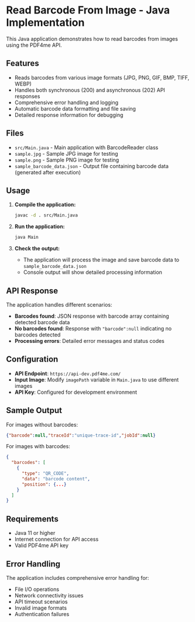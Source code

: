 # Read Barcode From Image - Java Implementation

This Java application demonstrates how to read barcodes from images using the PDF4me API.

## Features

- Reads barcodes from various image formats (JPG, PNG, GIF, BMP, TIFF, WEBP)
- Handles both synchronous (200) and asynchronous (202) API responses
- Comprehensive error handling and logging
- Automatic barcode data formatting and file saving
- Detailed response information for debugging

## Files

- `src/Main.java` - Main application with BarcodeReader class
- `sample.jpg` - Sample JPG image for testing
- `sample.png` - Sample PNG image for testing  
- `sample_barcode_data.json` - Output file containing barcode data (generated after execution)

## Usage

1. **Compile the application:**
   ```bash
   javac -d . src/Main.java
   ```

2. **Run the application:**
   ```bash
   java Main
   ```

3. **Check the output:**
   - The application will process the image and save barcode data to `sample_barcode_data.json`
   - Console output will show detailed processing information

## API Response

The application handles different scenarios:

- **Barcodes found**: JSON response with barcode array containing detected barcode data
- **No barcodes found**: Response with `"barcode":null` indicating no barcodes detected
- **Processing errors**: Detailed error messages and status codes

## Configuration

- **API Endpoint**: `https://api-dev.pdf4me.com/`
- **Input Image**: Modify `imagePath` variable in `Main.java` to use different images
- **API Key**: Configured for development environment

## Sample Output

For images without barcodes:
```json
{"barcode":null,"traceId":"unique-trace-id","jobId":null}
```

For images with barcodes:
```json
{
  "barcodes": [
    {
      "type": "QR_CODE",
      "data": "barcode content",
      "position": {...}
    }
  ]
}
```

## Requirements

- Java 11 or higher
- Internet connection for API access
- Valid PDF4me API key

## Error Handling

The application includes comprehensive error handling for:
- File I/O operations
- Network connectivity issues
- API timeout scenarios
- Invalid image formats
- Authentication failures 